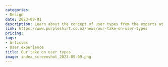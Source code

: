 ```yaml
---
categories:
- Design
date: 2023-09-01
description: Learn about the concept of user types from the experts at Purple Shirt
link: https://www.purpleshirt.co.nz/news/our-take-on-user-types
pricing:
tags:
- Articles
- User experience
title: Our take on user types
image: index_screenshot_2023-09-09.png
---
```


